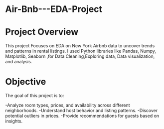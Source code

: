 # Air-Bnb---EDA-Project
# Project Overview
This project Focuses on EDA  on New York Airbnb data to uncover trends and patterns in rental listings. I used Python libraries like Pandas, Numpy, Matplotlib, Seaborn ,for Data Cleaning,Exploring data,
Data visualization, and analysis.
# Objective
The goal of this project is to:

-Analyze room types, prices, and availability across different neighborhoods.
-Understand host behavior and listing patterns.
-Discover potential outliers in prices.
-Provide recommendations for guests  based on insights.
